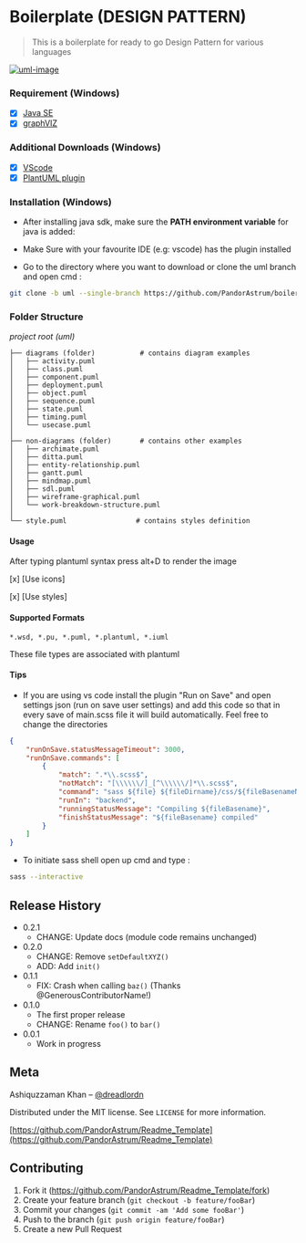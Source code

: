 # Boilerplate (**DESIGN PATTERN**)
> This is a boilerplate for ready to go Design Pattern for various languages


[![uml-image]][uml-url]
### Requirement (Windows)
- [x] [Java SE](https://www.oracle.com/technetwork/java/javase/downloads/index.html)
- [x] [graphVIZ](https://www.graphviz.org/)

### Additional Downloads (Windows)
- [x] [VScode](https://code.visualstudio.com/)
- [x] [PlantUML plugin](https://marketplace.visualstudio.com/items?itemName=jebbs.plantuml)

### Installation (Windows)
* After installing java sdk, make sure the **PATH environment variable** for java is added:

* Make Sure with your favourite IDE (e.g: vscode) has the plugin installed

* Go to the directory where you want to download or clone the uml branch and open cmd :

```bash
git clone -b uml --single-branch https://github.com/PandorAstrum/boilerplate.git
```

### Folder Structure
*project root (uml)*

    ├── diagrams (folder)           # contains diagram examples
    │   ├── activity.puml            
    │   ├── class.puml 
    │   ├── component.puml 
    │   ├── deployment.puml 
    │   ├── object.puml 
    │   ├── sequence.puml 
    │   ├── state.puml 
    │   ├── timing.puml  
    │   └── usecase.puml
    │
    ├── non-diagrams (folder)       # contains other examples 
    │   ├── archimate.puml            
    │   ├── ditta.puml 
    │   ├── entity-relationship.puml 
    │   ├── gantt.puml 
    │   ├── mindmap.puml 
    │   ├── sdl.puml 
    │   ├── wireframe-graphical.puml 
    │   └── work-breakdown-structure.puml    
    │
    └── style.puml                 # contains styles definition 

#### Usage
After typing plantuml syntax press alt+D to render the image

[x] [Use icons]

[x] [Use styles]


#### Supported Formats

```*.wsd, *.pu, *.puml, *.plantuml, *.iuml```

These file types are associated with plantuml

#### Tips
* If you are using vs code install the plugin "Run on Save" and open settings json (run on save user settings) and add this code so that
in every save of main.scss file it will build automatically.
Feel free to change the directories

```json
{
    "runOnSave.statusMessageTimeout": 3000,
    "runOnSave.commands": [
        {
            "match": ".*\\.scss$",
            "notMatch": "[\\\\\\/]_[^\\\\\\/]*\\.scss$",
            "command": "sass ${file} ${fileDirname}/css/${fileBasenameNoExtension}.css",
            "runIn": "backend",
            "runningStatusMessage": "Compiling ${fileBasename}",
            "finishStatusMessage": "${fileBasename} compiled"
        }
    ]
}
```

* To initiate sass shell open up cmd and type :
```bash
sass --interactive
```

<!-- Markdown link & img dfn's -->
[plantuml-url]: http://plantuml.com/

[uml-image]: https://img.shields.io/badge/UML-yellow.svg?style=for-the-badge&logo=UML
[uml-url]: https://www.uml.org/
[npm-downloads]: https://img.shields.io/npm/dm/datadog-metrics.svg?style=flat-square

[travis-image]: https://travis-ci.org/PandorAstrum/_vault.svg?branch=master
[travis-url]: https://travis-ci.org/PandorAstrum/_vault

[appveyor-image]: https://ci.appveyor.com/api/projects/status/8dxrtild5jew79pq?svg=true
[appveyor-url]: https://ci.appveyor.com/project/PandorAstrum/vault

[ReadTheDoc]: https://github.com/yourname/yourproject/wiki

## Release History

* 0.2.1
    * CHANGE: Update docs (module code remains unchanged)
* 0.2.0
    * CHANGE: Remove `setDefaultXYZ()`
    * ADD: Add `init()`
* 0.1.1
    * FIX: Crash when calling `baz()` (Thanks @GenerousContributorName!)
* 0.1.0
    * The first proper release
    * CHANGE: Rename `foo()` to `bar()`
* 0.0.1
    * Work in progress

## Meta

Ashiquzzaman Khan – [@dreadlordn](https://twitter.com/dreadlordn)

Distributed under the MIT license. See ``LICENSE`` for more information.

[https://github.com/PandorAstrum/Readme_Template](https://github.com/PandorAstrum/Readme_Template)

## Contributing

1. Fork it (<https://github.com/PandorAstrum/Readme_Template/fork>)
2. Create your feature branch (`git checkout -b feature/fooBar`)
3. Commit your changes (`git commit -am 'Add some fooBar'`)
4. Push to the branch (`git push origin feature/fooBar`)
5. Create a new Pull Request
